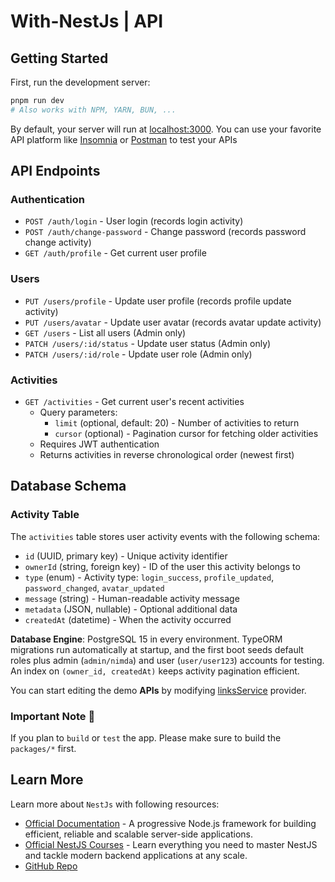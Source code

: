 # With-NestJs | API

## Getting Started

First, run the development server:

```bash
pnpm run dev
# Also works with NPM, YARN, BUN, ...
```

By default, your server will run at [localhost:3000](http://localhost:3000). You can use your favorite API platform like [Insomnia](https://insomnia.rest/) or [Postman](https://www.postman.com/) to test your APIs

## API Endpoints

### Authentication
- `POST /auth/login` - User login (records login activity)
- `POST /auth/change-password` - Change password (records password change activity)
- `GET /auth/profile` - Get current user profile

### Users
- `PUT /users/profile` - Update user profile (records profile update activity)
- `PUT /users/avatar` - Update user avatar (records avatar update activity)
- `GET /users` - List all users (Admin only)
- `PATCH /users/:id/status` - Update user status (Admin only)
- `PATCH /users/:id/role` - Update user role (Admin only)

### Activities
- `GET /activities` - Get current user's recent activities
  - Query parameters:
    - `limit` (optional, default: 20) - Number of activities to return
    - `cursor` (optional) - Pagination cursor for fetching older activities
  - Requires JWT authentication
  - Returns activities in reverse chronological order (newest first)

## Database Schema

### Activity Table
The `activities` table stores user activity events with the following schema:
- `id` (UUID, primary key) - Unique activity identifier
- `ownerId` (string, foreign key) - ID of the user this activity belongs to
- `type` (enum) - Activity type: `login_success`, `profile_updated`, `password_changed`, `avatar_updated`
- `message` (string) - Human-readable activity message
- `metadata` (JSON, nullable) - Optional additional data
- `createdAt` (datetime) - When the activity occurred

**Database Engine**: PostgreSQL 15 in every environment. TypeORM migrations run automatically at startup, and the first boot seeds default roles plus admin (`admin/nimda`) and user (`user/user123`) accounts for testing. An index on `(owner_id, createdAt)` keeps activity pagination efficient.

You can start editing the demo **APIs** by modifying [linksService](./src/links/links.service.ts) provider.

### Important Note 🚧

If you plan to `build` or `test` the app. Please make sure to build the `packages/*` first.

## Learn More

Learn more about `NestJs` with following resources:

- [Official Documentation](https://docs.nestjs.com) - A progressive Node.js framework for building efficient, reliable and scalable server-side applications.
- [Official NestJS Courses](https://courses.nestjs.com) - Learn everything you need to master NestJS and tackle modern backend applications at any scale.
- [GitHub Repo](https://github.com/nestjs/nest)
